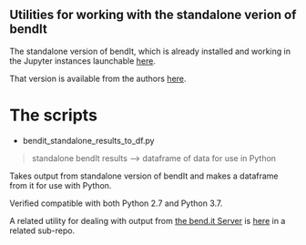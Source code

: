 Utilities for working with the standalone verion of bendIt
------------------------------------------------------------

The standalone version of bendIt, which is already installed and working in the Jupyter instances launchable [here](https://github.com/fomightez/bendit-binder).

That version is available from the authors [here](http://pongor.itk.ppke.hu/dna/bend_it.html#/bendit_standalone). 


# The scripts

* bendit_standalone_results_to_df.py
> standalone bendIt results --> dataframe of data for use in Python

Takes output from standalone version of bendIt and makes a dataframe from it for use with Python.

Verified compatible with both Python 2.7 and Python 3.7.

A related utility for dealing with output from [the bend.it Server](http://pongor.itk.ppke.hu/dna/bend_it.html#/bendit_form) is [here](https://github.com/fomightez/sequencework/tree/master/bendit_server-utilities) in a related sub-repo.
